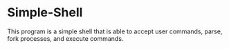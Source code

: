 # Simple-Shell
This program is a simple shell that is able to accept user commands, parse, fork processes, and execute commands.
